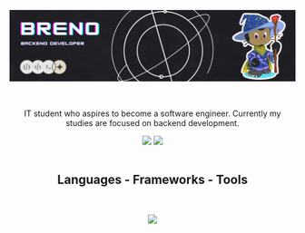 ![Header](./github-header-image.png)

<br><div align="center">
  <p> IT student who aspires to become a software engineer. Currently my studies are focused on backend development.</p>
</div>

<div align="center">
 <img height="180em" src="https://github-readme-stats.vercel.app/api?username=Brevex&show_icons=true&theme=nightowl&include_all_commits=true&count_private=true"/>
 <img height="180em" src="https://github-readme-stats.vercel.app/api/top-langs/?username=Brevex&layout=donut&langs_count=16&theme=nightowl"/>
</div><br>

<h2 align="center">Languages - Frameworks - Tools</h2>
          
<br><p align="center">
  <a href="https://skillicons.dev">
    <img src="https://skillicons.dev/icons?i=html,css,cpp,java,sqlite,git,linux" />
  </a>
</p><br>

